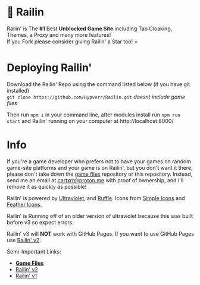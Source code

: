 # 🚆 Railin
Railin' is The **#1** Best **Unblocked Game Site** including Tab Cloaking, Themes, a Proxy and many more features! <br>
If you Fork please consider giving Railin' a Star too! ⭐

# Deploying Railin'
Download the Railin' Repo using the command listed below (if you have git installed) <br>
`git clone https://github.com/Hypverr/Railin.git` *doesnt include game files*

Then run `npm i` in your command line, after modules install run `npm run start` and  Railin' running on your computer at http://localhost:8000/

# Info
If you're a game developer who prefers not to have your games on random game-site platforms and your game is on Railin', but you don't want it there, please don't take down the [game files](https://github.com/RailinGames/files) repository or this repository. Instead, send me an email at cartxrr@proton.me with proof of ownership, and I'll remove it as quickly as possible!

Railin' is powered by [Ultraviolet](https://github.com/titaniumnetwork-dev/Ultraviolet), and [Ruffle](https://github.com/ruffle-rs/ruffle/).
Icons from [Simple Icons](https://simpleicons.org/) and [Feather Icons](https://feathericons.com/).

Railin' is Running off of an older version of ultraviolet because this was built before v3 so expect errors.

Railin' v3 will **NOT** work with GitHub Pages. If you want to use GitHub Pages use [Railin' v2](https://github.com/Hypverr/Railin/tree/278fc2ffd1097e1cb9869843077c286fbcc624b3).

Semi-Important Links:
- [**Game Files**](https://github.com/Hypverr/RailinFiles)
- [Railin' v2](https://github.com/Hypverr/Railin/tree/278fc2ffd1097e1cb9869843077c286fbcc624b3)
- [Railin' v1](https://github.com/Hypverr/Railin/tree/be0d6fa8f84b97ef90da0908b98ded044a53d3a5)
